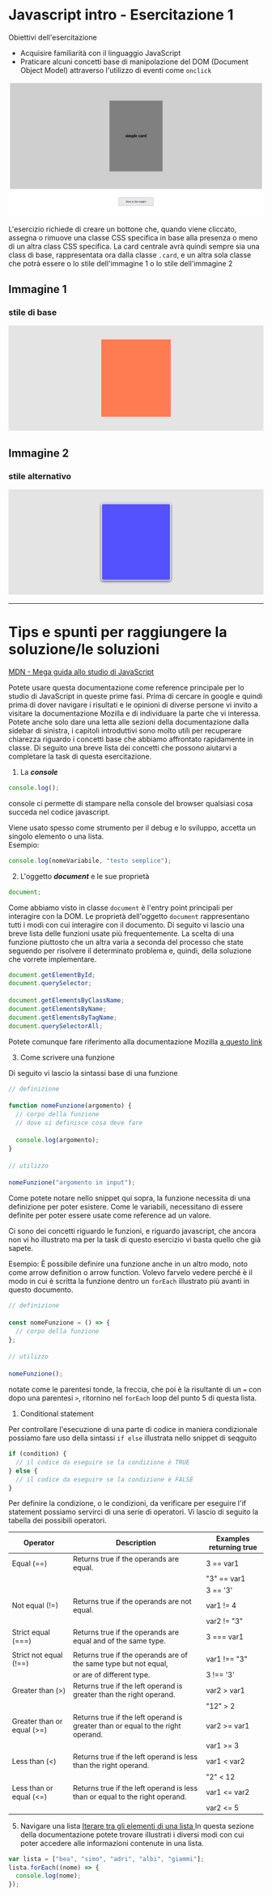 # Javascript intro - Esercitazione 1

Obiettivi dell'esercitazione

- Acquisire familiarità con il linguaggio JavaScript
- Praticare alcuni concetti base di manipolazione del DOM (Document Object Model) attraverso l'utilizzo di eventi come `onclick`

![Condizione di partenza](/assets/start.png "Condizione di partenza, classe di stili di base")

L'esercizio richiede di creare un bottone che, quando viene cliccato, assegna o rimuove una classe CSS specifica in base alla presenza o meno di un altra class CSS specifica.
La card centrale avrà quindi sempre sia una class di base, rappresentata ora dalla classe `.card`, e un altra sola classe che potrà essere o lo stile dell'immagine 1 o lo stile dell'immagine 2

## Immagine 1

### stile di base

![variante 1](/assets/default.svg "classe di stili di base")

## Immagine 2

### stile alternativo

![variante 2](/assets/styled.svg "stili speciali, classe di stili particolari")

---

# Tips e spunti per raggiungere la soluzione/le soluzioni

[MDN - Mega guida allo studio di JavaScript](https://developer.mozilla.org/en-US/docs/Web/JavaScript)

Potete usare questa documentazione come reference principale per lo studio di JavaScript in queste prime fasi. Prima di cercare in google e quindi prima di dover navigare i risultati e le opinioni di diverse persone vi invito a visitare la documentazione Mozilla e di individuare la parte che vi interessa.
Potete anche solo dare una letta alle sezioni della documentazione dalla sidebar di sinistra, i capitoli introduttivi sono molto utili per recuperare chiarezza riguardo i concetti base che abbiamo affrontato rapidamente in classe.
Di seguito una breve lista dei concetti che possono aiutarvi a completare la task di questa esercitazione.

1. La **_console_**

```js
console.log();
```

console ci permette di stampare nella console del browser qualsiasi cosa succeda nel codice javascript.

Viene usato spesso come strumento per il debug e lo sviluppo, accetta un singolo elemento o una lista.\
Esempio:

```js
console.log(nomeVariabile, "testo semplice");
```

2. L'oggetto **_document_** e le sue proprietà

```js
document;
```

Come abbiamo visto in classe `document` è l'entry point principali per interagire con la DOM.
Le proprietà dell'oggetto `document` rappresentano
tutti i modi con cui interagire con il documento.
Di seguito vi lascio una breve lista delle funzioni usate più frequentemente. La scelta di una funzione piuttosto che un altra varia a seconda del processo che state seguendo per risolvere il determinato problema e, quindi, della soluzione che vorrete implementare.

```js
document.getElementById;
document.querySelector;

document.getElementsByClassName;
document.getElementsByName;
document.getElementsByTagName;
document.querySelectorAll;
```

Potete comunque fare riferimento alla documentazione Mozilla [a questo link](https://developer.mozilla.org/en-US/docs/Web/API/Document)

3.  Come scrivere una funzione

Di seguito vi lascio la sintassi base di una funzione

```js
// definizione

function nomeFunzione(argomento) {
  // corpo della funzione
  // dove si definisce cosa deve fare

  console.log(argomento);
}

// utilizzo

nomeFunzione("argomento in input");
```

Come potete notare nello snippet qui sopra, la funzione necessita di una definizione per poter esistere. Come le variabili, necessitano di essere definite per poter essere usate come reference ad un valore.

Ci sono dei concetti riguardo le funzioni, e riguardo javascript, che ancora non vi ho illustrato ma per la task di questo esercizio vi basta quello che già sapete.

Esempio:
È possibile definire una funzione anche in un altro modo, noto come arrow definition o arrow function.
Volevo farvelo vedere perché è il modo in cui è scritta la funzione dentro un `forEach` illustrato più avanti in questo documento.

```js
// definizione

const nomeFunzione = () => {
  // corpo della funzione
};

// utilizzo

nomeFunzione();
```

notate come le parentesi tonde, la freccia, che poi è la risultante di un `=` con dopo una parentesi `>`, ritornino nel `forEach` loop del punto 5 di questa lista.

1.  Conditional statement

Per controllare l'esecuzione di una parte di codice in maniera condizionale possiamo fare uso della sintassi `if else` illustrata nello snippet di seqguito

```js
if (condition) {
  // il codice da eseguire se la condizione è TRUE
} else {
  // il codice da eseguire se la condizione è FALSE
}
```

Per definire la condizione, o le condizioni, da verificare per eseguire l'if statement possiamo servirci di una serie di operatori.
Vi lascio di seguito la tabella dei possibili operatori.

| Operator                   | Description                                                                     | Examples returning true |
| -------------------------- | ------------------------------------------------------------------------------- | ----------------------- |
| Equal (==)                 | Returns true if the operands are equal.                                         | 3 == var1               |
|                            |                                                                                 | "3" == var1             |
|                            |                                                                                 | 3 == '3'                |
| Not equal (!=)             | Returns true if the operands are not equal.                                     | var1 != 4               |
|                            |                                                                                 | var2 != "3"             |
| Strict equal (===)         | Returns true if the operands are equal and of the same type.                    | 3 === var1              |
|                            |                                                                                 |                         |
| Strict not equal (!==)     | Returns true if the operands are of the same type but not equal,                | var1 !== "3"            |
|                            | or are of different type.                                                       | 3 !== '3'               |
| Greater than (>)           | Returns true if the left operand is greater than the right operand.             | var2 > var1             |
|                            |                                                                                 | "12" > 2                |
| Greater than or equal (>=) | Returns true if the left operand is greater than or equal to the right operand. | var2 >= var1            |
|                            |                                                                                 | var1 >= 3               |
| Less than (<)              | Returns true if the left operand is less than the right operand.                | var1 < var2             |
|                            |                                                                                 | "2" < 12                |
| Less than or equal (<=)    | Returns true if the left operand is less than or equal to the right operand.    | var1 <= var2            |
|                            |                                                                                 | var2 <= 5               |

5.  Navigare una lista
    [Iterare tra gli elementi di una lista ]("https://developer.mozilla.org/en-US/docs/Web/JavaScript/Guide/Indexed_collections#iterating_over_arrays")
    In questa sezione della documentazione potete trovare illustrati i diversi modi con cui poter accedere alle informazioni contenute in una lista.

```js
var lista = ["bea", "simo", "adri", "albi", "giammi"];
lista.forEach((nome) => {
  console.log(nome);
});
```
